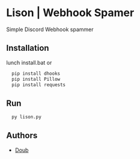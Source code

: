 # Lison | Webhook Spamer

Simple Discord Webhook spammer

## Installation

lunch install.bat or

```bash
  pip install dhooks
  pip install Pillow
  pip install requests
```

    
## Run 



```bash
  py lison.py
```



## Authors

- [Doub](https://github.com/Douuub)

